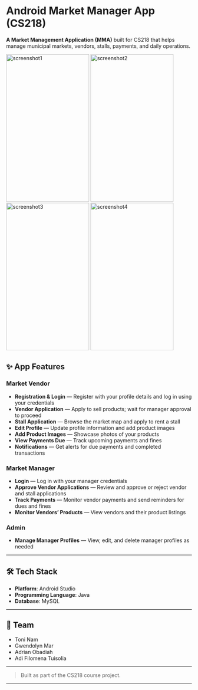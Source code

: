 # Android Market Manager App (CS218)

**A Market Management Application (MMA)** built for CS218 that helps manage municipal markets, vendors, stalls, payments, and daily operations.

<p align="left">
  <img width="225" height="400" src="https://github.com/user-attachments/assets/c7374a3d-da94-469e-98a0-9c361cbb0a1d" alt="screenshot1" />
  <img width="225"  height="400" src="https://github.com/user-attachments/assets/05bafe56-ec4d-409a-8274-5ba5d7642e14" alt="screenshot2" />
  <img width="225"  height="400" src="https://github.com/user-attachments/assets/c9cc6ce5-909a-48aa-8fcb-a675456dda6b" alt="screenshot3" />
  <img width="225"  height="400" src="https://github.com/user-attachments/assets/ec7b5cc7-ec91-450b-ad72-60292a7e9658" alt="screenshot4" />
</p>

## ✨ App Features

### Market Vendor

* **Registration & Login** — Register with your profile details and log in using your credentials
* **Vendor Application** — Apply to sell products; wait for manager approval to proceed
* **Stall Application** — Browse the market map and apply to rent a stall
* **Edit Profile** — Update profile information and add product images
* **Add Product Images** — Showcase photos of your products
* **View Payments Due** — Track upcoming payments and fines
* **Notifications** — Get alerts for due payments and completed transactions

### Market Manager

* **Login** — Log in with your manager credentials
* **Approve Vendor Applications** — Review and approve or reject vendor and stall applications
* **Track Payments** — Monitor vendor payments and send reminders for dues and fines
* **Monitor Vendors’ Products** — View vendors and their product listings

### Admin

* **Manage Manager Profiles** — View, edit, and delete manager profiles as needed

---

## 🛠 Tech Stack

* **Platform**: Android Studio
* **Programming Language**: Java
* **Database**: MySQL

---

## 👥 Team

* Toni Nam
* Gwendolyn Mar
* Adrian Obadiah
* Adi Filomena Tuisolia

---

> Built as part of the CS218 course project.

---
